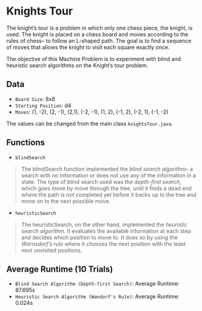 # Knights Tour

The knight’s tour is a problem in which only one chess piece, the knight, is used. The knight is placed on a chess board and moves according to the rules of chess– to follow an L-shaped path. The goal is to find a sequence of moves that allows the knight to visit each square exactly once.

The objective of this Machine Problem is to experiment with blind and heuristic search algorithms on the Knight’s tour problem.

## Data
- `Board Size`: 8x8
- `Starting Position`: d4
- `Moves`: (1, -2), (2, -1), (2,1), (-2, -1), (1, 2), (-1, 2), (-2, 1), (-1, -2)

The values can be changed from the main class `knightsTour.java`.

## Functions
- `blindSearch`
> The blindSearch function implemented the *blind search algorithm*– a search with no information or does not use any of the information in a state. The type of blind search used was the *depth-first search*, which goes move by move through the tree, until it finds a dead end where the path is not completed yet before it backs up to the tree and move on to the next possible move.
- `heuristicSearch`
> The heuristicSearch, on the other hand, implemented the *heuristic search algorithm*. It evaluates the available information at each step and decides which position to move to. It does so by using the *Warnsdorf’s rule* where it chooses the next position with the least next unvisited positions.

## Average Runtime (10 Trials)
- `Blind Search Algorithm (Depth-first Search)`: Average Runtime: 87.695s
- `Heuristic Search Algorithm (Wandorf's Rule)`: Average Runtime: 0.024s
